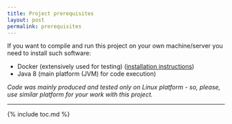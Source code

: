 ```yaml
---
title: Project prerequisites
layout: post
permalink: prerequisites
---
```


If you want to compile and run this project on your own machine/server you need to install such software:

* Docker (extensively used for testing) ([installation instructions](https://docs.docker.com/install/))
* Java 8 (main platform (JVM) for code execution)

_Code was mainly produced and tested only on Linux platform - so, please, use similar platform for your work with this project._

---
{% include toc.md %}
